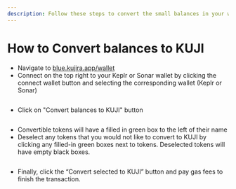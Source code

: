 ```yaml
---
description: Follow these steps to convert the small balances in your wallet to KUJI.
---
```


# How to Convert balances to KUJI

* Navigate to [blue.kujira.app/wallet](https://blue.kujira.app/wallet)
* Connect on the top right to your Keplr or Sonar wallet by clicking the connect wallet button and selecting the corresponding wallet (Keplr or Sonar)

<figure><img src="https://lh4.googleusercontent.com/3_kk5Llb_AiG6dbLjUsVmcjlDnSVbZl6JPGVhG__BQufqcKPuvrcahPyHAOtf4_lIJsF_f68k2kW0PRw9gAphLzLuzKV8_un7SlpfJxxS2Nsjb9dMqOmOLG4odoxaqlLBU080tADol27Nrs6QseT5EM" alt=""><figcaption></figcaption></figure>

* Click on "Convert balances to KUJI" button

<figure><img src="https://lh5.googleusercontent.com/OHpje1RqdYHrJ8XFTHAx2NoL-1WTmj7S9FHwtxlhpXVoVCyF19LQ37gtgplvgONj6nCdZ-jxz0FE5q8TivHnm3q9vfTNLuLLNd3okWRc3R7uGuhD3IhI6B2oFMiZURiU9Ox2_ZUMXzyf4D0Ox0V6vjk" alt=""><figcaption></figcaption></figure>

* Convertible tokens will have a filled in green box to the left of their name
* Deselect any tokens that you would not like to convert to KUJI by clicking any filled-in green boxes next to tokens. Deselected tokens will have empty black boxes.&#x20;

<figure><img src="https://lh3.googleusercontent.com/t6QXNaGYKJYvu40AXPbffwvJvcyrZA8d-AIryP1lvoSJcXwipbTOf5ffoN1nW6OJzYNKtPdckci5r2LPO52UTEU9dg5kHdB68eoQuoNS1bzfVUyfvx9qHrjUXicbDRAk_GcO1h6TpiKAHpS6Y42YA7I" alt=""><figcaption></figcaption></figure>

* Finally, click the “Convert selected to KUJI” button and pay gas fees to finish the transaction.
